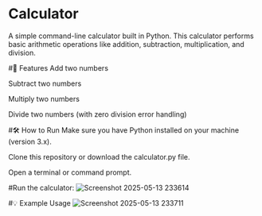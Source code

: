 # Calculator
A simple command-line calculator built in Python. This calculator performs basic arithmetic operations like addition, subtraction, multiplication, and division.

#🚀 Features
Add two numbers

Subtract two numbers

Multiply two numbers

Divide two numbers (with zero division error handling)

#🛠️ How to Run
Make sure you have Python installed on your machine (version 3.x).

Clone this repository or download the calculator.py file.

Open a terminal or command prompt.

#Run the calculator:
![Screenshot 2025-05-13 233614](https://github.com/user-attachments/assets/2cd89d9b-6c40-4bdd-a0b4-7c2884f3bb92)

#💡 Example Usage
![Screenshot 2025-05-13 233711](https://github.com/user-attachments/assets/613d831b-ae02-48d3-bce0-2d9272bfa9a3)


